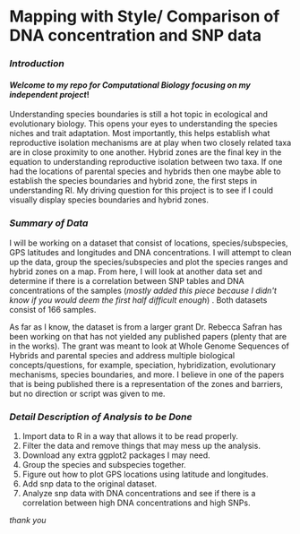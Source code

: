 # Mapping with Style/ Comparison of DNA concentration and SNP data 


### _Introduction_  
 #### _Welcome to my repo for Computational Biology focusing on my independent project_!

Understanding species boundaries is still a hot topic in ecological and evolutionary biology. This opens your eyes to understanding the species niches and trait adaptation. Most importantly, this helps establish what reproductive isolation mechanisms are at play when two closely related taxa are in close proximity to one another. Hybrid zones are the final key in the equation to understanding reproductive isolation between two taxa. If one had the locations of parental species and hybrids then one maybe able to establish the species boundaries and hybrid zone, the first steps in understanding RI. My driving question for this project is to see if I could visually display species boundaries and hybrid zones. 

### _Summary of Data_

I will be working on a dataset that consist of locations, species/subspecies, GPS latitudes and longitudes and DNA concentrations. I will attempt to clean up the data, group the species/subspecies and plot the species ranges and hybrid zones on a map. From here, I will look at another data set and determine if there is a correlation between SNP tables and DNA concentrations of the samples (_mostly added this piece because I didn't know if you would deem the first half difficult enough_) . Both datasets consist of 166 samples. 

As far as I know, the dataset is from a larger grant Dr. Rebecca Safran has been working on that has not yielded any published papers (plenty that are in the works). The grant was meant to look at Whole Genome Sequences of Hybrids and parental species and address multiple biological concepts/questions, for example, speciation, hybridization, evolutionary mechanisms, species boundaries, and more.  I believe in one of the papers that is being published there is a representation of the zones and barriers, but no direction or script was given to me. 

### _Detail Description of Analysis to be Done_

1) Import data to R in a way that allows it to be read properly.
2) Filter the data and remove things that may mess up the analysis.
3) Download any extra ggplot2 packages I may need.
4) Group the species and subspecies together.
5) Figure out how to plot GPS locations using latitude and longitudes.
6) Add snp data to the original dataset.
7) Analyze snp data with DNA concentrations and see if there is a correlation between high DNA concentrations and high SNPs. 

  

_thank you_ 
